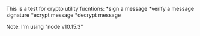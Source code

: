 This is a test for crypto utility fucntions: 
*sign a message
*verify a message signature
*ecrypt message
*decrypt message

Note: I'm using "node v10.15.3"
